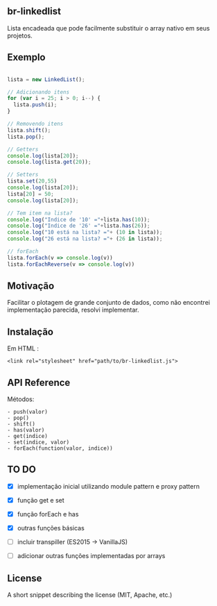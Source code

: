 ## br-linkedlist

Lista encadeada que pode facilmente substituir o array nativo em seus projetos.

## Exemplo

```javascript

lista = new LinkedList();

// Adicionando itens
for (var i = 25; i > 0; i--) {
  lista.push(i);
}

// Removendo itens
lista.shift();
lista.pop();

// Getters 
console.log(lista[20]);
console.log(lista.get(20));

// Setters 
lista.set(20,55)
console.log(lista[20]);
lista[20] = 50;
console.log(lista[20]);

// Tem item na lista?
console.log("Indice de '10' ="+lista.has(10));
console.log("Indice de '26' ="+lista.has(26));
console.log("10 está na lista? ="+ (10 in lista));
console.log("26 está na lista? ="+ (26 in lista));

// forEach
lista.forEach(v => console.log(v))
lista.forEachReverse(v => console.log(v))

```

## Motivação

Facilitar o plotagem de grande conjunto de dados, como não encontrei implementação parecida, resolvi implementar.

## Instalação

Em HTML : 
```
<link rel="stylesheet" href="path/to/br-linkedlist.js">
```

## API Reference

Métodos:

    - push(valor)
    - pop()
    - shift()
    - has(valor)
    - get(indice)
    - set(indice, valor)
    - forEach(function(valor, indice))
    

## TO DO

- [x] implementação inicial utilizando module pattern e proxy pattern
- [x] função get e set
- [x] função forEach e has
- [x] outras funções básicas
- [ ] incluir transpiller (ES2015 -> VanillaJS)
- [ ] adicionar outras funções implementadas por arrays   


## License

A short snippet describing the license (MIT, Apache, etc.)